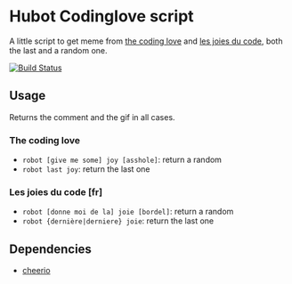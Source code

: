 # Hubot Codinglove script

A little script to get meme from [the coding love](http://thecodinglove.com/) and [les joies du code](http://loesjoiesducode.tumblr.com), both the last and a random one.

[![Build Status](https://travis-ci.org/hubot-scripts/hubot-example.png)](https://travis-ci.org/hubot-scripts/hubot-example)

## Usage

Returns the comment and the gif in all cases.

### The coding love

* `robot [give me some] joy [asshole]`: return a random
* `robot last joy`: return the last one

### Les joies du code [fr]

* `robot [donne moi de la] joie [bordel]`: return a random
* `robot {dernière|derniere} joie`: return the last one

## Dependencies

* [cheerio](https://github.com/MatthewMueller/cheerio)

